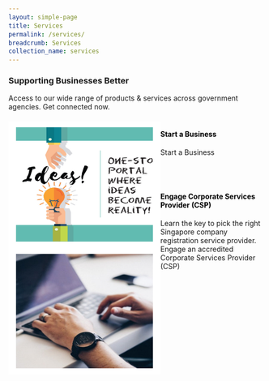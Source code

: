 ```yaml
---
layout: simple-page
title: Services
permalink: /services/
breadcrumb: Services
collection_name: services
---
```

<h3>Supporting Businesses Better</h3>
<p>Access to our wide range of products & services across government agencies. Get connected now.</p>

<div>
<img src="/images/programmes/products-and-services/3.jpg" align="left" style="width:300px;height:250px;">
<h4 style="color:black"><br /><a style="color:black; text-decoration: none" href="https://www.acra.gov.sg/how-to-guides/setting-up-a-local-company" target="_blank">Start a Business</a></h4>
<span style="font-size:100%;">Start a Business</span>
</div>
<br />
<br />

<div>
<img src="/images/programmes/products-and-services/2.jpg" align="left" style="width:300px;height:250px;">
<h4 style="color:black"><br /><a style="color:black; text-decoration: none" href="https://www.acra.gov.sg/corporate-service-providers/guidelines-for-corporate-service-providers" target="_blank">Engage Corporate Services Provider (CSP)</a></h4>
<span style="font-size:100%;">Learn the key to pick the right Singapore company registration service provider. Engage an accredited Corporate Services Provider (CSP)</span>
</div>
<br />
<br />
